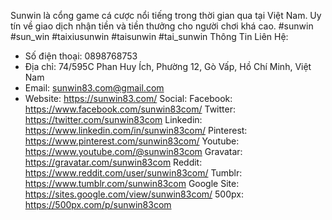 Sunwin là cổng game cá cược nổi tiếng trong thời gian qua tại Việt Nam. Uy tín về giao dịch nhận tiền và tiền thưởng cho người chơi khá cao.
#sunwin #sun_win #taixiusunwin #taisunwin #tai_sunwin
Thông Tin Liên Hệ:
- Số điện thoại: 0898768753
- Địa chỉ: 74/595C Phan Huy Ích, Phường 12, Gò Vấp, Hồ Chí Minh, Việt Nam
- Email: sunwin83.com@gmail.com
- Website: https://sunwin83.com/
Social:
Facebook: https://www.facebook.com/sunwin83com/
Twitter: https://twitter.com/sunwin83com
Linkedin: https://www.linkedin.com/in/sunwin83com/
Pinterest: https://www.pinterest.com/sunwin83com/
Youtube: https://www.youtube.com/@sunwin83com
Gravatar: https://gravatar.com/sunwin83com
Reddit: https://www.reddit.com/user/sunwin83com/
Tumblr: https://www.tumblr.com/sunwin83com
Google Site: https://sites.google.com/view/sunwin83com/
500px: https://500px.com/p/sunwin83com